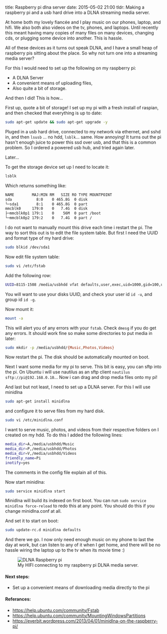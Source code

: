 title: Raspberry pi dlna server
date: 2015-05-02 21:00
tldr: Making a raspberry pi and a usb hard drive into a DLNA streaming media server.

At home both my lovely fiancée and I play music on our phones, laptop, and hifi.
We also both also videos on the tv, phones, and laptops. Until recently this meant having
many copies of many files on many devices, changing cds, or plugging some device
into another. This is hassle.

All of these devices as it turns out speak DLNA, and I have a small heap of
raspberry pis sitting about the place. So why not turn one into a streaming
media server?

For this I would need to set up the following on my raspberry pi:

* A DLNA Server
* A convenient means of uploading files,
* Also quite a bit of storage.

And then I did! This is how...

First up, quote a bit of storage! I set up my pi with a fresh install of raspian,
and then checked that everything is up to date:

```bash
sudo apt-get update && sudo apt-get upgrade -y
```

Pluged in a usb hard drive, connected to my network via ethernet, and sshd in,
and then `lsusb` ... no hdd, `lsblk`... same. How annoying! It turns out the pi
hasn't enough juice to power this ssd over usb, and that this is a common problem.
So I ordered a powered usb hub, and tried again later.

Later...

To get the storage device set up I need to locate it:

```bash
lsblk
```

Which returns something like:

```bash
NAME        MAJ:MIN RM   SIZE RO TYPE MOUNTPOINT
sda           8:0    0 465.8G  0 disk
└─sda1        8:1    0 465.8G  0 part
mmcblk0     179:0    0   7.4G  0 disk
├─mmcblk0p1 179:1    0    56M  0 part /boot
└─mmcblk0p2 179:2    0   7.4G  0 part /
```

I do not want to manually mount this drive each time i restart the pi.
The way to sort this out is to edit the file system table. But first I need the
UUID and format type of my hard drive:

```bash
sudo blkid /dev/sda1
```

Now edit file system table:

```bash
sudo vi /etc/fstab
```

Add the following row:

```bash
UUID=8115-1508 /media/usbhdd vfat defaults,user,exec,uid=1000,gid=100,umask=000 0 0
```

You will want to use your disks UUID, and check your user id `id -u`, and group id `id -g`.

Now mount it:

```bash
mount -a
```

This will alert you of any errors with your `fstab`. Check `dmesg` if you do get
any errors. It should work fine so make some directories to put media in later:

```bash
sudo mkdir -p /media/usbhdd/{Music,Photos,Videos}
```

Now restart the pi. The disk should be automatically mounted on boot.

Next I want some media for my pi to serve. This bit is easy, you can sftp into
the pi. On Ubuntu i will use nautilus as an sftp client
`nautilus sftp://pi@192.168.0.10`... Now i can drag and drop media files onto
my pi!

And last but not least, I need to set up a DLNA server. For this I will use
minidlna

```bash
sudo apt-get install minidlna
```

and configure it to serve files from my hard disk.

```bash
sudo vi /etc/minidlna.conf
```

I want to serve music, photos, and videos from their respective folders on I
created on my hdd. To do this I added the following lines:

```bash
media_dir=A,/media/usbhdd/Music
media_dir=P,/media/usbhdd/Photos
media_dir=V,/media/usbhdd/Videos
friendly_name=Pi
inotify=yes
```

The comments in the config file explain all of this.

Now start minidlna:

```bash
sudo service minidlna start
```

Minidlna will build its indexed on first boot. You can run `sudo service
minidlna force-reload` to redo this at any point. You should do this if you
change minidlna.conf at all.

And set it to start on boot:

```bash
sudo update-rc.d minidlna defaults
```

And there we go. I now only need enough music on my phone to last the day at
work, but can listen to any of it when I get home, and there will be no hassle wiring the
laptop up to the tv when its movie time :)

<figure>
  <img src="/assets/pi-dlna.jpg" alt="DLNA Raspberry pi">
  <figcaption>
    My HIFI connecting to my raspberry pi DLNA media server.
  </figcaption>
</figure>

#### Next steps:

* Set up a convenient means of downloading media directly to the pi

#### Referances:

* https://help.ubuntu.com/community/Fstab
* https://help.ubuntu.com/community/MountingWindowsPartitions
* https://everbit.wordpress.com/2013/04/01/minidlna-on-the-raspberry-pi/

